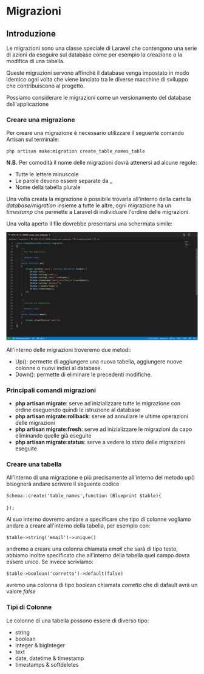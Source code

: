 # Migrazioni

## Introduzione

Le migrazioni sono una classe speciale di Laravel che contengono una serie di azioni da eseguire sul database come per esempio la creazione o la modifica di una tabella.

Queste migrazioni servono affinchè il database venga impostato in modo identico ogni volta che viene lanciato tra le diverse macchine di sviluppo che contribuiscono al progetto.

Possiamo considerare le migrazioni come un versionamento del database dell'applicazione

### Creare una migrazione

Per creare una migrazione è necessario utilizzare il seguente comando Artisan sul terminale:

```
php artisan make:migration create_table_names_table
```

**N.B.** Per comodità il nome delle migrazioni dovrà attenersi ad alcune regole: 
* Tutte le lettere minuscole
* Le parole devono essere separate da _
* Nome della tabella plurale

Una volta creata la migrazione è possibile trovarla all'interno della cartella *database/migration* insieme a tutte le altre, ogni migrazione ha un *timestamp* che permette a Laravel di individuare l'ordine delle migrazioni.

Una volta aperto il file dovrebbe presentarsi una schermata simile:

![Migration](../immagini/migration.png)

All'interno delle migrazioni troveremo due metodi:
* Up(): permette di aggiungere una nuova tabella, aggiungere nuove colonne o nuovi indici al database.
* Down(): permette di eliminare le precedenti modifiche.

### Principali comandi migrazioni

* **php artisan migrate**: serve ad inizializzare tutte le migrazione con ordine eseguendo quindi le istruzione al database
* **php artisan migrate:rollback**:  serve ad annullare le ultime operazioni delle migrazioni
* **php artisan migrate:fresh**: serve ad inizializzare le migrazioni da capo eliminando quelle già eseguite
* **php artisan migrate:status**: serve a vedere lo stato delle migrazioni eseguite

### Creare una tabella

All'interno di una migrazione e più precisamente all'interno del metodo up() bisognerà andare scrivere il seguente codice

```
Schema::create('table_names',function (Blueprint $table){

});
```
Al suo interno dovremo andare a specificare che tipo di colonne vogliamo andare a creare all'interno della tabella, per esempio con:

```
$table->string('email')->unique()
```

andremo a creare una colonna chiamata *email* che sarà di tipo testo, abbiamo inoltre specificato che all'interno della tabella quel campo dovra essere unico.
Se invece scriviamo:

```
$table->boolean('corretto')->default(false)
```

avremo una colonna di tipo boolean chiamata *corretto* che di dafault avrà un valore *false*

### Tipi di Colonne

Le colonne di una tabella possono essere di diverso tipo:

* string
* boolean
* integer & bigInteger
* text
* date, datetime & timestamp
* timestamps & softdeletes
